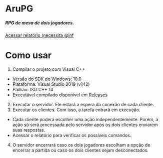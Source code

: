 # AruPG
##### RPG de mesa de dois jogadores.

[Acessar relatório (necessita @inf](https://docs.google.com/document/d/1UpyvMn2EG-AOG-cTgMatSTgbBfmJMrUf_M7QdMUVNrA/edit?usp=sharing)

# Como usar

1. Compilar o projeto com Visual C++
- Versão do SDK do Windows: 10.0
- Plataforma: Visual Studio 2019 (v142)
- Padrão: ISO C++ 14
- Executável compilado disponível em [Releases](https://github.com/KDOXG/AruPG/releases/tag/1.0)
2. Executar o servidor. Ele estará a espera da conexão de cada cliente.
3. Executar os clientes. Com isso, a tarefa entrará em execução.
- Cada cliente poderá escolher uma ação independentemente. Porém, a ação só será processada pelo servidor após os dois clientes enviarem suas respostas.
- Acessar o relatório para verificar os possíveis comandos.
4. O servidor encerrará caso os dois jogadores escolham a opção de encerrar a partida ou caso os dois clientes sejam desconectados.
